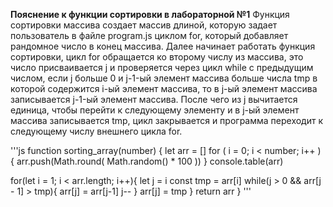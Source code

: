 **Пояснение к функции сортировки в лабораторной №1**
Функция сортировки массива создает массив длиной, которую задает пользователь в файле program.js циклом for,
который добавляет рандомное число в конец массива.
Далее начинает работать функция сортировки, цикл for обращается ко второму числу из массива, это число присваивается j и проверяется через цикл while с предыдущим числом, если j больше 0 и j-1-ый элемент массива больше числа tmp в которой содержится i-ый элемент массива, то в j-ый элемент массива записывается j-1-ый элемент массива. После чего из j вычитается единица, чтобы перейти к следующему элементу и в j-ый элемент массива записывается tmp, цикл закрывается и программа переходит к следующему числу внешнего цикла for.  

'''js
function sorting_array(number) {
    let arr = []
    for ( i = 0; i < number; i++ ) {
        arr.push(Math.round( Math.random() * 100 ))
    }
   console.table(arr) 

for(let i = 1; i < arr.length; i++){
    let j = i
    const tmp = arr[i]
    while(j > 0 && arr[j - 1] > tmp){
        arr[j] = arr[j-1]
        j--
    }
    arr[j] = tmp
    }
    return arr
}
'''
